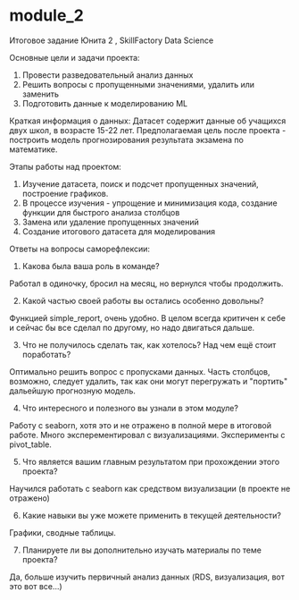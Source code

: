# module_2
 Итоговое задание Юнита 2 , SkillFactory Data Science

Основные цели и задачи проекта:
1. Провести разведовательный анализ данных 
2. Решить вопросы с пропущенными значениями, удалить или заменить
3. Подготовить данные к моделированию ML

Краткая информация о данных:
Датасет содержит данные об учащихся двух школ, в возрасте 15-22 лет. Предполагаемая цель после проекта - построить модель прогнозирования результата экзамена по математике.

Этапы работы над проектом:
1. Изучение датасета, поиск и подсчет пропущенных значений, построение графиков.
2. В процессе изучения - упрощение и минимизация кода, создание функции для быстрого анализа столбцов
3. Замена или удаление пропущенных значений
4. Создание итогового датасета для моделирования

Ответы на вопросы саморефлексии:

1. Какова была ваша роль в команде?

Работал в одиночку, бросил на месяц, но вернулся чтобы продолжить. 

2. Какой частью своей работы вы остались особенно довольны?

Функцией simple_report, очень удобно. В целом всегда критичен к себе и сейчас бы все сделал по другому, но надо двигаться дальше.

3. Что не получилось сделать так, как хотелось? Над чем ещё стоит поработать?

Оптимально решить вопрос с пропусками данных. Часть столбцов, возможно, следует удалить, так как они могут перегружать и "портить" дальейшую прогнозную модель.

4. Что интересного и полезного вы узнали в этом модуле?

Работу с seaborn, хотя это и не отражено в полной мере в итоговой работе. Много эксперементировал с визуализациями. Эксперименты с pivot_table.

5. Что является вашим главным результатом при прохождении этого проекта?

Научился работать с seaborn как средством визуализации (в проекте не отражено)

6. Какие навыки вы уже можете применить в текущей деятельности?

Графики, сводные таблицы. 

7. Планируете ли вы дополнительно изучать материалы по теме проекта?

Да, больше изучить первичный анализ данных (RDS, визуализация, вот это вот все...)
